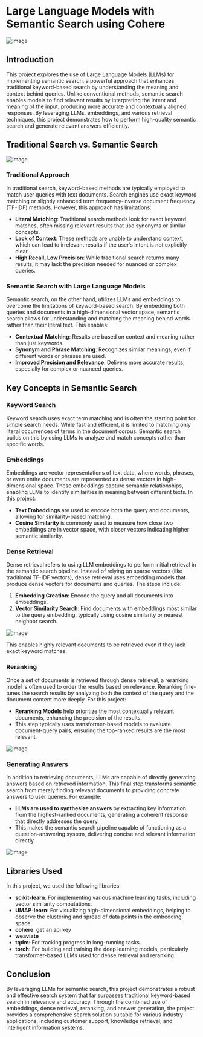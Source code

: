 # Large Language Models with Semantic Search using Cohere

![image](https://github.com/user-attachments/assets/074f5e9d-e50f-4ea8-b741-0fa072f2988c)

            
## Introduction
   
This project explores the use of Large Language Models (LLMs) for implementing semantic search, a powerful approach that enhances traditional keyword-based search by understanding the meaning and context behind queries. Unlike conventional methods, semantic search enables models to find relevant results by interpreting the intent and meaning of the input, producing more accurate and contextually aligned responses. By leveraging LLMs, embeddings, and various retrieval techniques, this project demonstrates how to perform high-quality semantic search and generate relevant answers efficiently.
     
## Traditional Search vs. Semantic Search

![image](https://github.com/user-attachments/assets/a1b050f6-8053-464f-84c5-e34ad299a26b)

### Traditional Approach
In traditional search, keyword-based methods are typically employed to match user queries with text documents. Search engines use exact keyword matching or slightly enhanced term frequency-inverse document frequency (TF-IDF) methods. However, this approach has limitations:
- **Literal Matching**: Traditional search methods look for exact keyword matches, often missing relevant results that use synonyms or similar concepts.
- **Lack of Context**: These methods are unable to understand context, which can lead to irrelevant results if the user’s intent is not explicitly clear.
- **High Recall, Low Precision**: While traditional search returns many results, it may lack the precision needed for nuanced or complex queries.

### Semantic Search with Large Language Models
Semantic search, on the other hand, utilizes LLMs and embeddings to overcome the limitations of keyword-based search. By embedding both queries and documents in a high-dimensional vector space, semantic search allows for understanding and matching the meaning behind words rather than their literal text. This enables:
- **Contextual Matching**: Results are based on context and meaning rather than just keywords.
- **Synonym and Phrase Matching**: Recognizes similar meanings, even if different words or phrases are used.
- **Improved Precision and Relevance**: Delivers more accurate results, especially for complex or nuanced queries.

## Key Concepts in Semantic Search

### Keyword Search
Keyword search uses exact term matching and is often the starting point for simple search needs. While fast and efficient, it is limited to matching only literal occurrences of terms in the document corpus. Semantic search builds on this by using LLMs to analyze and match concepts rather than specific words.

### Embeddings
Embeddings are vector representations of text data, where words, phrases, or even entire documents are represented as dense vectors in high-dimensional space. These embeddings capture semantic relationships, enabling LLMs to identify similarities in meaning between different texts. In this project:
- **Text Embeddings** are used to encode both the query and documents, allowing for similarity-based matching.
- **Cosine Similarity** is commonly used to measure how close two embeddings are in vector space, with closer vectors indicating higher semantic similarity.

### Dense Retrieval
Dense retrieval refers to using LLM embeddings to perform initial retrieval in the semantic search pipeline. Instead of relying on sparse vectors (like traditional TF-IDF vectors), dense retrieval uses embedding models that produce dense vectors for documents and queries. The steps include:
1. **Embedding Creation**: Encode the query and all documents into embeddings.
2. **Vector Similarity Search**: Find documents with embeddings most similar to the query embedding, typically using cosine similarity or nearest neighbor search.

![image](https://github.com/user-attachments/assets/fed7366a-b6ac-4a92-88fb-a38d08a05952)

  
This enables highly relevant documents to be retrieved even if they lack exact keyword matches.

### Reranking
Once a set of documents is retrieved through dense retrieval, a reranking model is often used to order the results based on relevance. Reranking fine-tunes the search results by analyzing both the context of the query and the document content more deeply. For this project:
- **Reranking Models** help prioritize the most contextually relevant documents, enhancing the precision of the results.
- This step typically uses transformer-based models to evaluate document-query pairs, ensuring the top-ranked results are the most relevant.

![image](https://github.com/user-attachments/assets/6f1eec66-abe8-4ebb-ae1c-53deb110a7a8)


### Generating Answers
In addition to retrieving documents, LLMs are capable of directly generating answers based on retrieved information. This final step transforms semantic search from merely finding relevant documents to providing concrete answers to user queries. For example:
- **LLMs are used to synthesize answers** by extracting key information from the highest-ranked documents, generating a coherent response that directly addresses the query.
- This makes the semantic search pipeline capable of functioning as a question-answering system, delivering concise and relevant information directly.

![image](https://github.com/user-attachments/assets/b3d6dfd6-66c8-4838-a2c3-b9b2ed392047)


## Libraries Used

In this project, we used the following libraries:
- **scikit-learn**: For implementing various machine learning tasks, including vector similarity computations.
- **UMAP-learn**: For visualizing high-dimensional embeddings, helping to observe the clustering and spread of data points in the embedding space.
- **cohere**: get an api key
- **weaviate**
- **tqdm**: For tracking progress in long-running tasks.
- **torch**: For building and training the deep learning models, particularly transformer-based LLMs used for dense retrieval and reranking.

## Conclusion

By leveraging LLMs for semantic search, this project demonstrates a robust and effective search system that far surpasses traditional keyword-based search in relevance and accuracy. Through the combined use of embeddings, dense retrieval, reranking, and answer generation, the project provides a comprehensive search solution suitable for various industry applications, including customer support, knowledge retrieval, and intelligent information systems.
